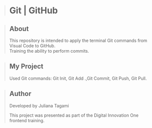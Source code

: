 ><h1>Git | GitHub</h1>
>


><h2>About</h2>
>This repository is intended to apply the terminal Git commands from Visual Code to GitHub.
><br>
>Training the ability to perform commits.

>
><h2>My Project</h2>
>Used Git commands: Git Init, Git Add .,Git Commit, Git Push, Git Pull. 

><h2>Author</h2>
>Developed by Juliana Tagami
>
>This project was presented as part of the Digital Innovation One frontend training. 
>
